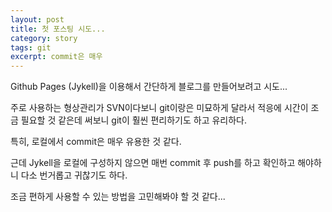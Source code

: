 ```yaml
---
layout: post
title: 첫 포스팅 시도...
category: story
tags: git
excerpt: commit은 매우
---
```

Github Pages (Jykell)을 이용해서 간단하게 블로그를 만들어보려고 시도...

주로 사용하는 형상관리가 SVN이다보니 git이랑은 미묘하게 달라서 적응에 시간이 조금 필요할 것 같은데 써보니 git이 훨씬 편리하기도 하고 유리하다.

특히, 로컬에서 commit은 매우 유용한 것 같다.

근데 Jykell을 로컬에 구성하지 않으면 매번 commit 후 push를 하고 확인하고 해야하니 다소 번거롭고 귀찮기도 하다.

조금 편하게 사용할 수 있는 방법을 고민해봐야 할 것 같다...
